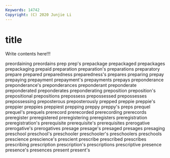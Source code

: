 ```yaml
---
Keywords: 14742
Copyright: (C) 2020 Junjie Li
---
```


# title

Write contents here!!!

preordaining 
preordains
prep 
prep's 
prepackage 
prepackaged 
prepackages 
prepackaging 
prepaid 
preparation 
preparation's 
preparations
preparatory 
prepare 
prepared 
preparedness 
preparedness's 
prepares 
preparing 
prepay 
prepaying 
prepayment
prepayment's 
prepayments 
prepays 
preponderance 
preponderance's 
preponderances 
preponderant 
preponderate 
preponderated 
preponderates
preponderating 
preposition 
preposition's 
prepositional 
prepositions 
prepossess 
prepossessed 
prepossesses 
prepossessing 
preposterous
preposterously 
prepped 
preppie 
preppie's 
preppier 
preppies 
preppiest 
prepping 
preppy 
preppy's
preps 
prequel 
prequel's 
prequels 
prerecord 
prerecorded 
prerecording 
prerecords 
preregister 
preregistered
preregistering 
preregisters 
preregistration 
preregistration's 
prerequisite 
prerequisite's 
prerequisites 
prerogative 
prerogative's 
prerogatives
presage 
presage's 
presaged 
presages 
presaging 
preschool 
preschool's 
preschooler 
preschooler's 
preschoolers
preschools 
prescience 
prescience's 
prescient 
prescribe 
prescribed 
prescribes 
prescribing 
prescription 
prescription's
prescriptions 
prescriptive 
presence 
presence's 
presences 
present 
present's 
